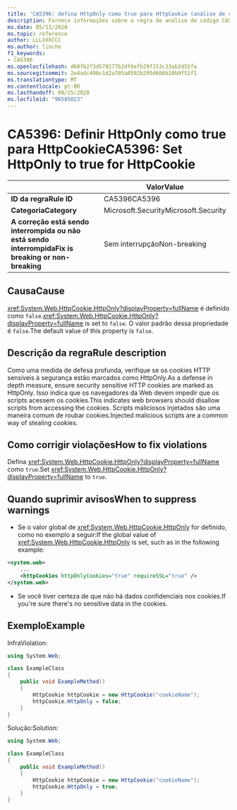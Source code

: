 ```yaml
---
title: 'CA5396: defina HttpOnly como true para HttpCookie (análise de código)'
description: Fornece informações sobre a regra de análise de código CA5396, incluindo causas, como corrigir violações e quando suprimir.
ms.date: 05/11/2020
ms.topic: reference
author: LLLXXXCCC
ms.author: linche
f1_keywords:
- CA5396
ms.openlocfilehash: d60fb2f3d578277b2df6efb29f153c33ab2d55fa
ms.sourcegitcommit: 2e4adc490c1d2a705a0592b295d606b10b9f51f1
ms.translationtype: MT
ms.contentlocale: pt-BR
ms.lasthandoff: 09/25/2020
ms.locfileid: "96585023"
---
```

# <a name="ca5396-set-httponly-to-true-for-httpcookie"></a><span data-ttu-id="b74ad-103">CA5396: Definir HttpOnly como true para HttpCookie</span><span class="sxs-lookup"><span data-stu-id="b74ad-103">CA5396: Set HttpOnly to true for HttpCookie</span></span>

| | <span data-ttu-id="b74ad-104">Valor</span><span class="sxs-lookup"><span data-stu-id="b74ad-104">Value</span></span> |
|-|-|
| <span data-ttu-id="b74ad-105">**ID da regra**</span><span class="sxs-lookup"><span data-stu-id="b74ad-105">**Rule ID**</span></span> |<span data-ttu-id="b74ad-106">CA5396</span><span class="sxs-lookup"><span data-stu-id="b74ad-106">CA5396</span></span>|
| <span data-ttu-id="b74ad-107">**Categoria**</span><span class="sxs-lookup"><span data-stu-id="b74ad-107">**Category**</span></span> |<span data-ttu-id="b74ad-108">Microsoft.Security</span><span class="sxs-lookup"><span data-stu-id="b74ad-108">Microsoft.Security</span></span>|
| <span data-ttu-id="b74ad-109">**A correção está sendo interrompida ou não está sendo interrompida**</span><span class="sxs-lookup"><span data-stu-id="b74ad-109">**Fix is breaking or non-breaking**</span></span> |<span data-ttu-id="b74ad-110">Sem interrupção</span><span class="sxs-lookup"><span data-stu-id="b74ad-110">Non-breaking</span></span>|

## <a name="cause"></a><span data-ttu-id="b74ad-111">Causa</span><span class="sxs-lookup"><span data-stu-id="b74ad-111">Cause</span></span>

<span data-ttu-id="b74ad-112"><xref:System.Web.HttpCookie.HttpOnly?displayProperty=fullName> é definido como `false`.</span><span class="sxs-lookup"><span data-stu-id="b74ad-112"><xref:System.Web.HttpCookie.HttpOnly?displayProperty=fullName> is set to `false`.</span></span> <span data-ttu-id="b74ad-113">O valor padrão dessa propriedade é `false`.</span><span class="sxs-lookup"><span data-stu-id="b74ad-113">The default value of this property is `false`.</span></span>

## <a name="rule-description"></a><span data-ttu-id="b74ad-114">Descrição da regra</span><span class="sxs-lookup"><span data-stu-id="b74ad-114">Rule description</span></span>

<span data-ttu-id="b74ad-115">Como uma medida de defesa profunda, verifique se os cookies HTTP sensíveis à segurança estão marcados como HttpOnly.</span><span class="sxs-lookup"><span data-stu-id="b74ad-115">As a defense in depth measure, ensure security sensitive HTTP cookies are marked as HttpOnly.</span></span> <span data-ttu-id="b74ad-116">Isso indica que os navegadores da Web devem impedir que os scripts acessem os cookies.</span><span class="sxs-lookup"><span data-stu-id="b74ad-116">This indicates web browsers should disallow scripts from accessing the cookies.</span></span> <span data-ttu-id="b74ad-117">Scripts maliciosos injetados são uma maneira comum de roubar cookies.</span><span class="sxs-lookup"><span data-stu-id="b74ad-117">Injected malicious scripts are a common way of stealing cookies.</span></span>

## <a name="how-to-fix-violations"></a><span data-ttu-id="b74ad-118">Como corrigir violações</span><span class="sxs-lookup"><span data-stu-id="b74ad-118">How to fix violations</span></span>

<span data-ttu-id="b74ad-119">Defina <xref:System.Web.HttpCookie.HttpOnly?displayProperty=fullName> como `true`.</span><span class="sxs-lookup"><span data-stu-id="b74ad-119">Set <xref:System.Web.HttpCookie.HttpOnly?displayProperty=fullName> to `true`.</span></span>

## <a name="when-to-suppress-warnings"></a><span data-ttu-id="b74ad-120">Quando suprimir avisos</span><span class="sxs-lookup"><span data-stu-id="b74ad-120">When to suppress warnings</span></span>

- <span data-ttu-id="b74ad-121">Se o valor global de <xref:System.Web.HttpCookie.HttpOnly> for definido, como no exemplo a seguir:</span><span class="sxs-lookup"><span data-stu-id="b74ad-121">If the global value of <xref:System.Web.HttpCookie.HttpOnly> is set,  such as in the following example:</span></span>

```xml
<system.web>
    ...
    <httpCookies httpOnlyCookies="true" requireSSL="true" />
</system.web>
```

- <span data-ttu-id="b74ad-122">Se você tiver certeza de que não há dados confidenciais nos cookies.</span><span class="sxs-lookup"><span data-stu-id="b74ad-122">If you're sure there's no sensitive data in the cookies.</span></span>

## <a name="example"></a><span data-ttu-id="b74ad-123">Exemplo</span><span class="sxs-lookup"><span data-stu-id="b74ad-123">Example</span></span>

<span data-ttu-id="b74ad-124">Infra</span><span class="sxs-lookup"><span data-stu-id="b74ad-124">Violation:</span></span>

```csharp
using System.Web;

class ExampleClass
{
    public void ExampleMethod()
    {
        HttpCookie httpCookie = new HttpCookie("cookieName");
        httpCookie.HttpOnly = false;
    }
}
```

<span data-ttu-id="b74ad-125">Solução:</span><span class="sxs-lookup"><span data-stu-id="b74ad-125">Solution:</span></span>

```csharp
using System.Web;

class ExampleClass
{
    public void ExampleMethod()
    {
        HttpCookie httpCookie = new HttpCookie("cookieName");
        httpCookie.HttpOnly = true;
    }
}
```
